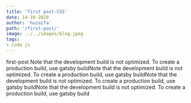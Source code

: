 ```yaml
---
title: 'first post-CSS'
date: 14-10-2020
author: 'huzaifa'
path: '/first-post/'
image: ../../images/blog.jpeg
tags:
- code js
---
```


first-post
Note that the development build is not optimized.
To create a production build, use gatsby buildNote that the development build is not optimized.
To create a production build, use gatsby buildNote that the development build is not optimized.
To create a production build, use gatsby buildNote that the development build is not optimized.
To create a production build, use gatsby build